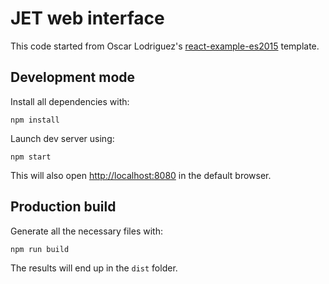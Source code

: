# JET web interface

This code started from Oscar Lodriguez's [react-example-es2015][r] template.

[r]: https://github.com/code0wl/react-example-es2015

## Development mode

Install all dependencies with:

    npm install

Launch dev server using:

    npm start

This will also open <http://localhost:8080> in the default browser.

## Production build

Generate all the necessary files with:

    npm run build

The results will end up in the `dist` folder.
